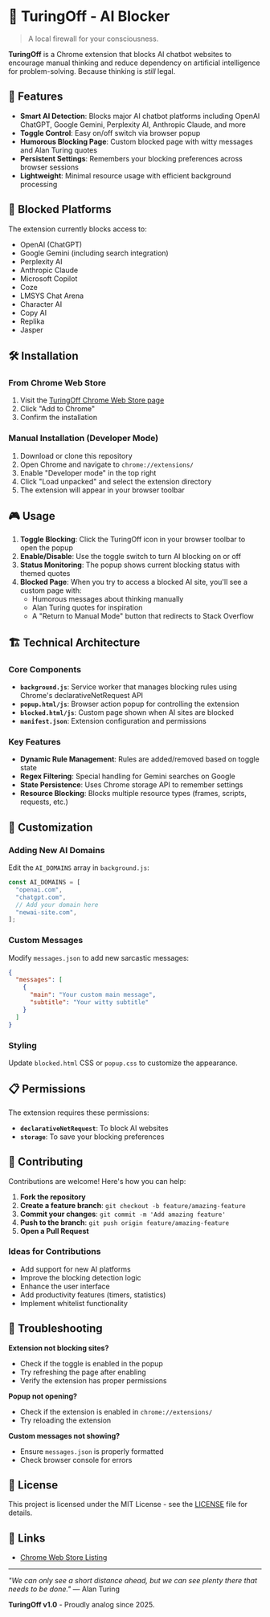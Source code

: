 # 🧠 TuringOff - AI Blocker

> A local firewall for your consciousness.

**TuringOff** is a Chrome extension that blocks AI chatbot websites to encourage manual thinking and reduce dependency on artificial intelligence for problem-solving. Because thinking is *still* legal.

## 🎯 Features

- **Smart AI Detection**: Blocks major AI chatbot platforms including OpenAI ChatGPT, Google Gemini, Perplexity AI, Anthropic Claude, and more
- **Toggle Control**: Easy on/off switch via browser popup
- **Humorous Blocking Page**: Custom blocked page with witty messages and Alan Turing quotes
- **Persistent Settings**: Remembers your blocking preferences across browser sessions
- **Lightweight**: Minimal resource usage with efficient background processing

## 🚫 Blocked Platforms

The extension currently blocks access to:

- OpenAI (ChatGPT)
- Google Gemini (including search integration)
- Perplexity AI
- Anthropic Claude
- Microsoft Copilot
- Coze
- LMSYS Chat Arena
- Character AI
- Copy AI
- Replika
- Jasper

## 🛠 Installation

### From Chrome Web Store
1. Visit the [TuringOff Chrome Web Store page](https://chromewebstore.google.com/detail/TuringOff-ai-blocker/gdfghejnpofikgbjgljnacafgflijkbd)
2. Click "Add to Chrome"
3. Confirm the installation

### Manual Installation (Developer Mode)
1. Download or clone this repository
2. Open Chrome and navigate to `chrome://extensions/`
3. Enable "Developer mode" in the top right
4. Click "Load unpacked" and select the extension directory
5. The extension will appear in your browser toolbar

## 🎮 Usage

1. **Toggle Blocking**: Click the TuringOff icon in your browser toolbar to open the popup
2. **Enable/Disable**: Use the toggle switch to turn AI blocking on or off
3. **Status Monitoring**: The popup shows current blocking status with themed quotes
4. **Blocked Page**: When you try to access a blocked AI site, you'll see a custom page with:
   - Humorous messages about thinking manually
   - Alan Turing quotes for inspiration
   - A "Return to Manual Mode" button that redirects to Stack Overflow

## 🏗 Technical Architecture

### Core Components

- **`background.js`**: Service worker that manages blocking rules using Chrome's declarativeNetRequest API
- **`popup.html/js`**: Browser action popup for controlling the extension
- **`blocked.html/js`**: Custom page shown when AI sites are blocked
- **`manifest.json`**: Extension configuration and permissions

### Key Features

- **Dynamic Rule Management**: Rules are added/removed based on toggle state
- **Regex Filtering**: Special handling for Gemini searches on Google
- **State Persistence**: Uses Chrome storage API to remember settings
- **Resource Blocking**: Blocks multiple resource types (frames, scripts, requests, etc.)

## 🎨 Customization

### Adding New AI Domains
Edit the `AI_DOMAINS` array in `background.js`:

```javascript
const AI_DOMAINS = [
  "openai.com",
  "chatgpt.com",
  // Add your domain here
  "newai-site.com",
];
```

### Custom Messages
Modify `messages.json` to add new sarcastic messages:

```json
{
  "messages": [
    {
      "main": "Your custom main message",
      "subtitle": "Your witty subtitle"
    }
  ]
}
```

### Styling
Update `blocked.html` CSS or `popup.css` to customize the appearance.

## 📋 Permissions

The extension requires these permissions:

- **`declarativeNetRequest`**: To block AI websites
- **`storage`**: To save your blocking preferences

## 🤝 Contributing

Contributions are welcome! Here's how you can help:

1. **Fork the repository**
2. **Create a feature branch**: `git checkout -b feature/amazing-feature`
3. **Commit your changes**: `git commit -m 'Add amazing feature'`
4. **Push to the branch**: `git push origin feature/amazing-feature`
5. **Open a Pull Request**

### Ideas for Contributions

- Add support for new AI platforms
- Improve the blocking detection logic
- Enhance the user interface
- Add productivity features (timers, statistics)
- Implement whitelist functionality

## 🐛 Troubleshooting

**Extension not blocking sites?**
- Check if the toggle is enabled in the popup
- Try refreshing the page after enabling
- Verify the extension has proper permissions

**Popup not opening?**
- Check if the extension is enabled in `chrome://extensions/`
- Try reloading the extension

**Custom messages not showing?**
- Ensure `messages.json` is properly formatted
- Check browser console for errors

## 📄 License

This project is licensed under the MIT License - see the [LICENSE](LICENSE) file for details.

## 🔗 Links

- [Chrome Web Store Listing](https://chromewebstore.google.com/detail/TuringOff-ai-blocker/gdfghejnpofikgbjgljnacafgflijkbd)

---

*"We can only see a short distance ahead, but we can see plenty there that needs to be done."* — Alan Turing

**TuringOff v1.0** - Proudly analog since 2025.
